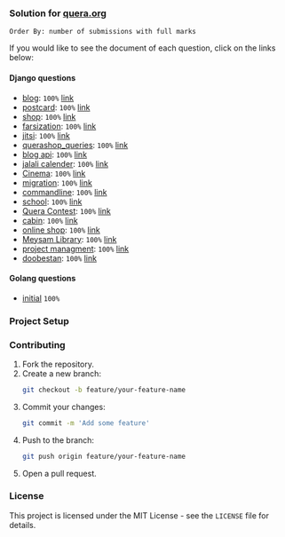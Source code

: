 ### Solution for [quera.org](https://quera.org/)

```
Order By: number of submissions with full marks
```

If you would like to see the document of each question, click on the links below:

#### Django questions

- [blog](Django/blog): `100%` [link](https://quera.org/problemset/14742)
- [postcard](Django/postcard): `100%` [link](https://quera.org/problemset/21210)
- [shop](Django/shop): `100%` [link](https://quera.org/problemset/21211)
- [farsization](Django/farsization): `100%` [link](https://quera.org/problemset/16399)
- [jitsi](Django/jitsi): `100%` [link](https://quera.org/problemset/76281)
- [querashop_queries](Django/querashop_queries): `100%` [link](https://quera.org/problemset/190990)
- [blog api](Django/blog%20api): `100%` [link](https://quera.org/problemset/21212)
- [jalali calender](Django/jalali%20calender): `100%` [link](https://quera.org/problemset/129725)
- [Cinema](Django/Cinema): `100%` [link](https://quera.org/problemset/16400)
- [migration](Django/migration): `100%` [link](https://quera.org/problemset/129727)
- [commandline](Django/commandline): `100%` [link](https://quera.org/problemset/102249)
- [school](Django/school): `100%` [link](https://quera.org/problemset/190989)
- [Quera Contest](Django/Quera%20Contest): `100%` [link](https://quera.org/problemset/102251)
- [cabin](Django/cabin): `100%` [link](https://quera.org/problemset/16401)
- [online shop](Django/online%20shop%201): `100%` [link](https://quera.org/problemset/14744)
- [Meysam Library](Django/Meysam%20Library): `100%` [link](https://quera.org/problemset/33475)
- [project managment](Django/project%20managment): `100%` [link](https://quera.org/problemset/16401)
- [doobestan](Django/doobestan): `100%` [link](https://quera.org/problemset/76282)
#### Golang questions

- [initial](https://quera.org/problemset/126106/) `100%`

### Project Setup

### Contributing

1. Fork the repository.
2. Create a new branch:
    ```sh
    git checkout -b feature/your-feature-name
    ```
3. Commit your changes:
    ```sh
    git commit -m 'Add some feature'
    ```
4. Push to the branch:
    ```sh
    git push origin feature/your-feature-name
    ```
5. Open a pull request.

### License

This project is licensed under the MIT License - see the `LICENSE` file for details.